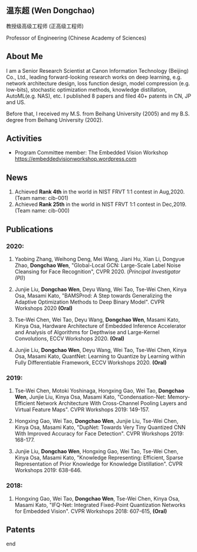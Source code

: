 ## 温东超 (Wen Dongchao) 

教授级高级工程师 (正高级工程师)

Professor of Engineering (Chinese Academy of Sciences)

## About Me

I am a Senior Research Scientist at Canon Information Technology (Beijing) Co., Ltd., leading forward-looking research works on deep learning, e.g. network architecture design, loss function design, model compression  (e.g. low-bits), stochastic optimization methods, knowledge distillation, AutoML(e.g. NAS),  etc. I published 8 papers and filed 40+ patents in CN, JP and US.

Before that, I received my M.S. from Beihang University (2005) and my B.S. degree from Beihang University (2002). 

## Activities
* Program Committee member: The Embedded Vision Workshop <https://embeddedvisionworkshop.wordpress.com>

## News

1. Achieved **Rank 4th** in the world in NIST FRVT 1:1 contest in Aug,2020. (Team name: cib-001)
2. Achieved **Rank 25th** in the world in NIST FRVT 1:1 contest in Dec,2019.(Team name: cib-000)

## Publications

### 2020:

1. Yaobing Zhang, Weihong Deng, Mei Wang, Jiani Hu, Xian Li, Dongyue Zhao, **Dongchao Wen**, "Global-Local GCN: Large-Scale Label Noise Cleansing for Face Recognition", CVPR 2020. (*Principal Investigator (PI)*)

2. Junjie Liu, **Dongchao Wen**, Deyu Wang, Wei Tao, Tse-Wei Chen, Kinya Osa, Masami Kato, "BAMSProd: A Step towards Generalizing the Adaptive Optimization Methods to Deep Binary Model". CVPR Workshops 2020 **(Oral)**

3. Tse-Wei Chen, Wei Tao, Deyu Wang, **Dongchao Wen**, Masami Kato, Kinya Osa, Hardware Architecture of Embedded Inference Accelerator and Analysis of Algorithms for Depthwise and Large-Kernel Convolutions, ECCV Workshops 2020. **(Oral)**

4. Junjie Liu, **Dongchao Wen**, Deyu Wang, Wei Tao, Tse-Wei Chen, Kinya Osa, Masami Kato, QuantNet: Learning to Quantize by Learning within Fully Differentiable Framework, ECCV Workshops 2020. **(Oral)**

### 2019:

1. Tse-Wei Chen, Motoki Yoshinaga, Hongxing Gao, Wei Tao, **Dongchao Wen**, Junjie Liu, Kinya Osa, Masami Kato, "Condensation-Net: Memory-Efficient Network Architecture With Cross-Channel Pooling Layers and Virtual Feature Maps". CVPR Workshops 2019: 149-157.

2. Hongxing Gao, Wei Tao, **Dongchao Wen**, Junjie Liu, Tse-Wei Chen, Kinya Osa, Masami Kato, "DupNet: Towards Very Tiny Quantized CNN With Improved Accuracy for Face Detection". CVPR Workshops 2019: 168-177.

3. Junjie Liu, **Dongchao Wen**, Hongxing Gao, Wei Tao, Tse-Wei Chen, Kinya Osa, Masami Kato, "Knowledge Representing: Efficient, Sparse Representation of Prior Knowledge for Knowledge Distillation". CVPR Workshops 2019: 638-646.

### 2018:

1. Hongxing Gao, Wei Tao, **Dongchao Wen**, Tse-Wei Chen, Kinya Osa, Masami Kato, "IFQ-Net: Integrated Fixed-Point Quantization Networks for Embedded Vision". CVPR Workshops 2018: 607-615, **(Oral)**

## Patents

end
